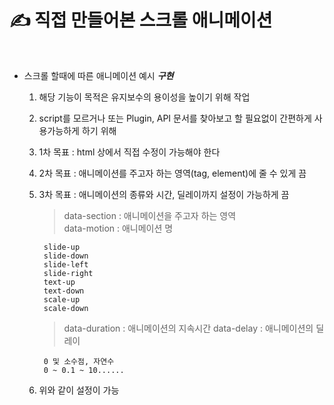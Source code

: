 # ✍️ 직접 만들어본 스크롤 애니메이션

<br />

* 스크롤 할때에 따른 애니메이션 예시 _**구현**_

    1. 해당 기능이 목적은 유지보수의 용이성을 높이기 위해 작업
    2. script를 모르거나 또는 Plugin, API 문서를 찾아보고 할 필요없이 간편하게 사용가능하게 하기 위해
    3. 1차 목표 : html 상에서 직접 수정이 가능해야 한다
    4. 2차 목표 : 애니메이션를 주고자 하는 영역(tag, element)에 줄 수 있게 끔
    5. 3차 목표 : 애니메이션의 종류와 시간, 딜레이까지 설정이 가능하게 끔
    
        > data-section : 애니메이션을 주고자 하는 영역  
        > data-motion : 애니메이션 명
        
            slide-up
            slide-down
            slide-left
            slide-right
            text-up
            text-down
            scale-up
            scale-down

        > data-duration : 애니메이션의 지속시간
        > data-delay : 애니메이션의 딜레이

            0 및 소수점, 자연수
            0 ~ 0.1 ~ 10......


    6. 위와 같이 설정이 가능

<br />


